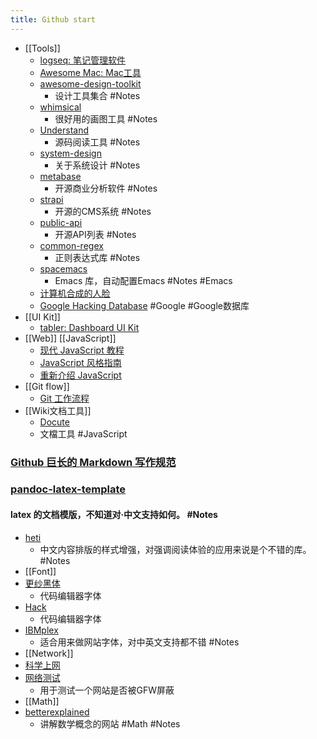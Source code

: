 ```yaml
---
title: Github start
---
```


- [[Tools]]
	- [logseq: 笔记管理软件](https://github.com/logseq/logseq.git)
	- [Awesome Mac: Mac工具](https://github.com/SuJunming/mac-awesomeTools)
	- [awesome-design-toolkit](https://github.com/gztchan/awesome-design#toolkit)
		- 设计工具集合 #Notes
	- [whimsical](https://whimsical.com/examples-D9W9sUcDdboucuZqt87jVK)
		- 很好用的画图工具 #Notes
	- [Understand](https://www.scitools.com/category/release/)
		- 源码阅读工具 #Notes
	- [system-design](https://github.com/donnemartin/system-design-primer/blob/master/README-zh-Hans.md#%E7%B3%BB%E7%BB%9F%E8%AE%BE%E8%AE%A1%E4%B8%BB%E9%A2%98%E7%9A%84%E7%B4%A2%E5%BC%95)
		- 关于系统设计 #Notes
	- [metabase](https://github.com/metabase/metabase)
		- 开源商业分析软件 #Notes
	- [strapi](https://github.com/strapi/strapi)
		- 开源的CMS系统 #Notes
	- [public-api](https://github.com/public-apis/public-apis)
		- 开源API列表 #Notes
	- [common-regex](https://github.com/cdoco/common-regex)
		- 正则表达式库 #Notes
	- [spacemacs](https://github.com/syl20bnr/spacemacs)
		- Emacs 库，自动配置Emacs  #Notes  #Emacs
	- [计算机合成的人脸](https://thispersondoesnotexist.com/)
	- [Google Hacking Database](https://www.exploit-db.com/google-hacking-database) #Google #Google数据库
- [[UI Kit]]
	- [tabler: Dashboard UI Kit](https://github.com/tabler/tabler)
- [[Web]]  [[JavaScript]]
	- [现代 JavaScript 教程](https://zh.javascript.info/)
	- [JavaScript 风格指南](https://github.com/alivebao/clean-code-js)
	- [重新介绍 JavaScript](https://developer.mozilla.org/zh-CN/docs/Web/JavaScript/A_re-introduction_to_JavaScript)
- [[Git flow]]
	- [Git 工作流程](https://www.ruanyifeng.com/blog/2015/12/git-workflow.html)
- [[Wiki文档工具]]
	- [Docute](https://docute.org/zh/)
	- 文檔工具 #JavaScript
### [Github 巨长的 Markdown 写作规范](https://github.github.com/gfm/#introduction)
### [pandoc-latex-template](https://github.com/Wandmalfarbe/pandoc-latex-template)
#### latex 的文档模版，不知道对·中文支持如何。 #Notes
- [heti](https://github.com/sivan/heti)
	- 中文内容排版的样式增强，对强调阅读体验的应用来说是个不错的库。 #Notes
- [[Font]]
- [更纱黑体](https://github.com/be5invis/Sarasa-Gothic)
	- 代码编辑器字体
- [Hack](https://github.com/source-foundry/Hack)
	- 代码编辑器字体
- [IBMplex](https://github.com/IBM/plex)
	- 适合用来做网站字体，对中英文支持都不错 #Notes
- [[Network]]
- [科学上网](https://github.com/haoel/haoel.github.io)
- [网络测试](https://www.comparitech.com/privacy-security-tools/blockedinchina/)
	- 用于测试一个网站是否被GFW屏蔽
- [[Math]]
- [betterexplained](https://betterexplained.com/)
	- 讲解数学概念的网站 #Math #Notes